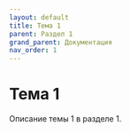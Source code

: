 ```yaml
---
layout: default
title: Тема 1
parent: Раздел 1
grand_parent: Документация
nav_order: 1
---
```


# Тема 1

Описание темы 1 в разделе 1.
